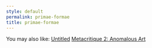 ```yaml
---
style: default
permalink: primae-formae
title: primae-formae
---
```

You may also like:
[Untitled](http://scp-wiki.net/untitled)
[Metacritique 2: Anomalous Art](http://scp-wiki.net/metacritique-two)